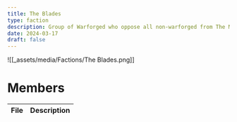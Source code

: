 ```yaml
---
title: The Blades
type: faction
description: Group of Warforged who oppose all non-warforged from The Mournland
date: 2024-03-17
draft: false
---
```

![[_assets/media/Factions/The Blades.png]]
# Members
<!-- QueryToSerialize: TABLE description as "Description" FROM "People" WHERE faction = "The Blades" -->
<!-- SerializedQuery: TABLE description as "Description" FROM "People" WHERE faction = "The Blades" -->

| File | Description |
| ---- | ----------- |
<!-- SerializedQuery END -->
